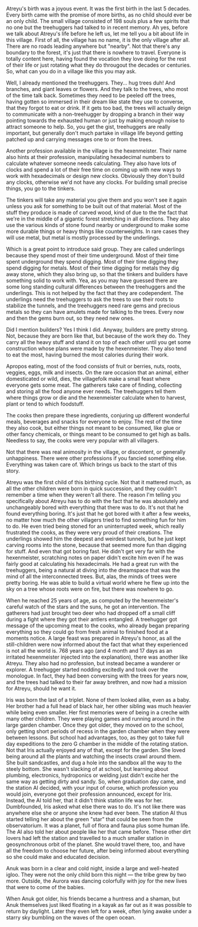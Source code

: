 Atreyu's birth was a joyous event. It was the first birth in the last 5 decades. Every birth came with the promise of more births, as no child should ever be an only child. The small village consisted of 198 souls plus a few spirits that no one but the treehuggers had talked to in recent memory. Ah yes, before we talk about Atreyu's life before he left us, let me tell you a bit about life in this village. First of all, the village has no name, it is the only village after all. There are no roads leading anywhere but "nearby". Not that there's any boundary to the forest, it's just that there is nowhere to travel. Everyone is totally content here, having found the vocation they love doing for the rest of their life or just rotating what they do througout the decades or centuries. So, what can you do in a village like this you may ask.

Well, I already mentioned the treehuggers. They... hug trees duh! And branches, and giant leaves or flowers. And they talk to the trees, who most of the time talk back. Sometimes they need to be peeled off the trees, having gotten so immersed in their dream like state they use to converse, that they forgot to eat or drink. If it gets too bad, the trees will actually deign to communicate with a non-treehugger by dropping a branch in their way pointing towards the exhausted human or just by making enough noise to attract someone to help. So, you get the gist, treehuggers are really important, but generally don't much partake in village life beyond getting patched up and carrying messages one to or from the trees.

Another profession available in the village is the hexenmeister. Their name also hints at their profession, manipulating hexadecimal numbers to calculate whatever someone needs calculating. They also have lots of clocks and spend a lot of their free time on coming up with new ways to work with hexadecimals or design new clocks. Obviously they don't build any clocks, otherwise we'd not have any clocks. For building small precise things, you go to the tinkers.

The tinkers will take any material you give them and you won't see it again unless you ask for something to be built out of that material. Most of the stuff they produce is made of carved wood, kind of due to the the fact that we're in the middle of a gigantic forest stretching in all directions. They also use the various kinds of stone found nearby or underground to make some more durable things or heavy things like counterweights. In rare cases they will use metal, but metal is mostly processed by the underlings.

Which is a great point to introduce said group. They are called underlings because they spend most of their time underground. Most of their time spent underground they spend digging. Most of their time digging they spend digging for metals. Most of their time digging for metals they dig away stone, which they also bring up, so that the tinkers and builders have something solid to work with. Yea, as you may have guessed there are some long standing cultural differences between the treehuggers and the underlings. This is not helped by the fact that they are codependent. The underlings need the treehuggers to ask the trees to use their roots to stabilize the tunnels, and the treehuggers need rare gems and precious metals so they can have amulets made for talking to the trees. Every now and then the gems burn out, so they need new ones.

Did I mention builders? Yes I think I did. Anyway, builders are pretty strong. Not, because they are born like that, but because of the work they do. They carry all the heavy stuff and stand it on top of each other until you get some construction whose plans were made by the hexenmeister. They also tend to eat the most, having burned the most calories during their work.

Apropos eating, most of the food consists of fruit or berries, nuts, roots, veggies, eggs, milk and insects. On the rare occasion that an animal, either domesticated or wild, dies, the villagefolk make a small feast where everyone gets some meat. The gatherers take care of finding, collecting and storing all the food anyone ever needs. The treehuggers tell them where things grow or die and the hexenmeister calculate when to harvest, plant or tend to which foodstuff.

The cooks then prepare these ingredients, conjuring up different wonderful meals, beverages and snacks for everyone to enjoy. The rest of the time they also cook, but either things not meant to be consumed, like glue or other fancy chemicals, or things meant to be consumed to get high as balls. Needless to say, the cooks were very popular with all villagers.

Not that there was real animosity in the village, or discontent, or generally unhappiness. There were other professions if you fancied something else. Everything was taken care of. Which brings us back to the start of this story.

Atreyu was the first child of this birthing cycle. Not that it mattered much, as all the other children were born in quick succession, and they couldn't remember a time when they weren't all there. The reason I'm telling you specifically about Atreyu has to do with the fact that he was absolutely and unchangeably bored with everything that there was to do. It's not that he found everything boring. It's just that he got bored with it after a few weeks, no matter how much the other villagers tried to find something fun for him to do. He even tried being stoned for an uninterrupted week, which really frustrated the cooks, as they were very proud of their creations. The underlings showed him the deepest and weirdest tunnels, but he just kept carving rooms into the stone, because that seemed more fun than digging for stuff. And even that got boring fast. He didn't get very far with the hexenmeister, scratching notes on paper didn't excite him even if he was fairly good at calculating his hexadecimals. He had a great run with the treehuggers, being a natural at diving into the dreamspace that was the mind of all the interconnected trees. But, alas, the minds of trees were pretty boring. He was able to build a virtual world where he flew up into the sky on a tree whose roots were on fire, but there was nowhere to go.

When he reached 25 years of age, as computed by the hexenmeister's careful watch of the stars and the suns, he got an intervention. The gatherers had just brought two deer who had dropped off a small cliff during a fight where they got their antlers entangled. A treehugger got message of the upcoming meat to the cooks, who already began preparing everything so they could go from fresh animal to finished food at a moments notice. A large feast was prepared in Atreyu's honor, as all the still-children were now informed about the fact that what they experienced is not all the world is. 768 years ago (and 4 month and 17 days as an irritated hexenmeister injected into the explanation), there was another like Atreyu. They also had no profession, but instead became a wanderer or explorer. A treehugger started nodding excitedly and took over the monologue. In fact, they had been conversing with the trees for years now, and the trees had talked to their far away brethren, and now had a mission for Atreyu, should he want it.

Iris was born the last of a triplet. None of them looked alike, even as a baby. Her brother had a full head of black hair, her other sibling was much heavier while being even smaller. Her first memories were of being in a creche with many other children. They were playing games and running around in the large garden chamber. Once they got older, they moved on to the school, only getting short periods of recess in the garden chamber when they were between lessons. But school had advantages, too, as they got to take full day expeditions to the zero G chamber in the middle of the rotating station. Not that Iris actually enjoyed any of that, except for the garden. She loved being around all the plants and watching the insects crawl around them. She built sandcastles, and dug a hole into the sandbox all the way to the steely bottom. She wasn't slacking of at school, but learning about plumbing, electronics, hydroponics or welding just didn't excite her the same way as getting dirty and sandy. So, when graduation day came, and the station AI decided, with your input of course, which profession you would join, everyone got their profession announced, except for Iris. Instead, the AI told her, that it didn't think station life was for her. Dumbfounded, Iris asked what else there was to do. It's not like there was anywhere else she or anyone she knew had ever been.  The station AI thus started telling her about the green "star" that could be seen from the observatorium. It was a planet, full of flora and fauna plus some human life. The AI also told her about people like her that came before. These other dirt lovers had left the station and travelled to a much smaller station in geosynchronous orbit of the planet. She would travel there, too, and have all the freedom to choose her future, after being informed about everything so she could make and educated decision.

Anuk was born in a clear and cold night, inside a large and well-heated igloo. They were not the only child born this night — the tribe grew by two more. Outside, the Aurora was dancing colorfully with joy for the new lives that were to come of the babies.

When Anuk got older, his friends became a huntress and a shaman, but Anuk themselves just liked floating in a kayak as far out as it was possible to return by daylight. Later they even left for a week, often lying awake under a starry sky bumbling on the waves of the open ocean.
